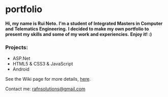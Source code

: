 portfolio
=========

**Hi, my name is Rui Neto.**
**I'm a student of Integrated Masters in Computer and Telematics Engineering.**
**I decided to make my own portfolio to present my skills and some of my work and experiencies.**
**Enjoy it! :)**

### Projects:
* ASP.Net
* HTML5 & CSS3 & JavaScript
* Android

See the Wiki page for more details, [here](https://github.com/ruineto/portfolio/wiki/Portfolio).

Contact me: rafnsolutions@gmail.com